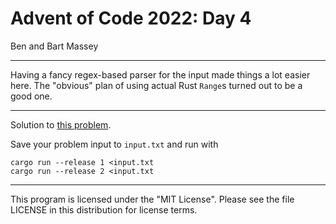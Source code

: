 # Advent of Code 2022: Day 4
Ben and Bart Massey

---

Having a fancy regex-based parser for the input made things
a lot easier here. The "obvious" plan of using actual Rust
`Range`s turned out to be a good one.

---

Solution to [this problem](https://adventofcode.com/2022/day/4).

Save your problem input to `input.txt` and run with

    cargo run --release 1 <input.txt
    cargo run --release 2 <input.txt

---

This program is licensed under the "MIT License".
Please see the file LICENSE in this distribution
for license terms.

